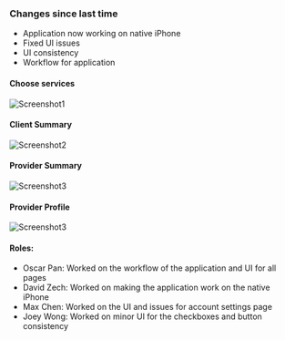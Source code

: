 ### Changes since last time

- Application now working on native iPhone
- Fixed UI issues
- UI consistency
- Workflow for application

#### Choose services
![Screenshot1](images/UpdatedCS.png)

#### Client Summary
![Screenshot2](images/UpdatedClient.png)

#### Provider Summary
![Screenshot3](images/UpdatedProvider.png)

#### Provider Profile
![Screenshot3](images/UpdatedProfile.png)

#### Roles:
- Oscar Pan: Worked on the workflow of the application and UI for all pages
- David Zech: Worked on making the application work on the native iPhone
- Max Chen:  Worked on the UI and issues for account settings page
- Joey Wong: Worked on minor UI for the checkboxes and button consistency
